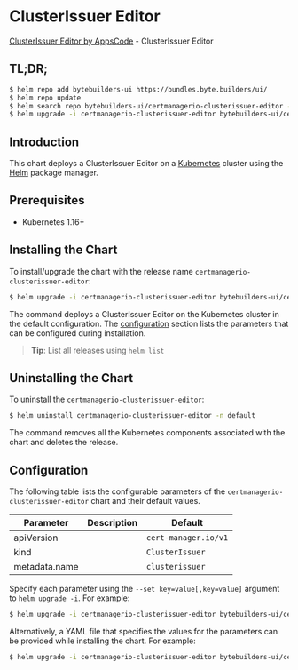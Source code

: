 # ClusterIssuer Editor

[ClusterIssuer Editor by AppsCode](https://byte.builders) - ClusterIssuer Editor

## TL;DR;

```bash
$ helm repo add bytebuilders-ui https://bundles.byte.builders/ui/
$ helm repo update
$ helm search repo bytebuilders-ui/certmanagerio-clusterissuer-editor --version=v0.3.1
$ helm upgrade -i certmanagerio-clusterissuer-editor bytebuilders-ui/certmanagerio-clusterissuer-editor -n default --create-namespace --version=v0.3.1
```

## Introduction

This chart deploys a ClusterIssuer Editor on a [Kubernetes](http://kubernetes.io) cluster using the [Helm](https://helm.sh) package manager.

## Prerequisites

- Kubernetes 1.16+

## Installing the Chart

To install/upgrade the chart with the release name `certmanagerio-clusterissuer-editor`:

```bash
$ helm upgrade -i certmanagerio-clusterissuer-editor bytebuilders-ui/certmanagerio-clusterissuer-editor -n default --create-namespace --version=v0.3.1
```

The command deploys a ClusterIssuer Editor on the Kubernetes cluster in the default configuration. The [configuration](#configuration) section lists the parameters that can be configured during installation.

> **Tip**: List all releases using `helm list`

## Uninstalling the Chart

To uninstall the `certmanagerio-clusterissuer-editor`:

```bash
$ helm uninstall certmanagerio-clusterissuer-editor -n default
```

The command removes all the Kubernetes components associated with the chart and deletes the release.

## Configuration

The following table lists the configurable parameters of the `certmanagerio-clusterissuer-editor` chart and their default values.

|   Parameter   | Description |             Default             |
|---------------|-------------|---------------------------------|
| apiVersion    |             | <code>cert-manager.io/v1</code> |
| kind          |             | <code>ClusterIssuer</code>      |
| metadata.name |             | <code>clusterissuer</code>      |


Specify each parameter using the `--set key=value[,key=value]` argument to `helm upgrade -i`. For example:

```bash
$ helm upgrade -i certmanagerio-clusterissuer-editor bytebuilders-ui/certmanagerio-clusterissuer-editor -n default --create-namespace --version=v0.3.1 --set apiVersion=cert-manager.io/v1
```

Alternatively, a YAML file that specifies the values for the parameters can be provided while
installing the chart. For example:

```bash
$ helm upgrade -i certmanagerio-clusterissuer-editor bytebuilders-ui/certmanagerio-clusterissuer-editor -n default --create-namespace --version=v0.3.1 --values values.yaml
```
